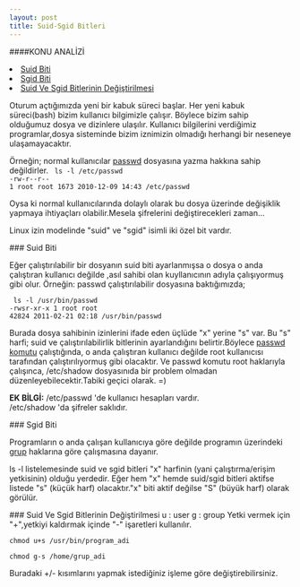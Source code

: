 ```yaml
---
layout: post
title: Suid-Sgid Bitleri
---
```

####KONU ANALİZİ
<li> <a href="#suid-bit"> Suid Biti </a> </li>
<li> <a href="#sgid-bit"> Sgid Biti </a> </li>
<li> <a href="#suid-sgid-degistirme"> Suid Ve Sgid Bitlerinin Değiştirilmesi </a> </li>

Oturum açtığımızda yeni bir kabuk süreci başlar. Her yeni kabuk süreci(bash) bizim kullanıcı bilgimizle çalışır. Böylece bizim sahip olduğumuz dosya ve dizinlere ulaşılır. Kullanıcı bilgilerini verdiğimiz programlar,dosya sisteminde bizim iznimizin olmadığı herhangi bir neseneye ulaşamayacaktır.<br>

Örneğin; normal kullanıcılar <u>passwd</u> dosyasına yazma hakkına sahip değildirler. 
<code> ls -l /etc/passwd</code><br>
<code>-rw-r--r-- 1 root root 1673 2010-12-09 14:43 /etc/passwd</code>

Oysa ki normal kullanıcılarında dolaylı olarak bu dosya üzerinde değişiklik yapmaya ihtiyaçları olabilir.Mesela şifrelerini değiştirecekleri zaman...

Linux izin modelinde "suid" ve "sgid" isimli iki özel bit vardır.

###<a id="suid-bit"> Suid Biti </a>

Eğer çalıştırılabilir bir dosyanın suid biti ayarlanmışsa o dosya o anda çalıştıran kullanıcı değilde ,asıl sahibi olan kuyllanıcının adıyla çalışıyormuş gibi olur.
Örneğin: passwd çalıştırılabilir dosyasına baktığımızda;

<code> ls -l /usr/bin/passwd</code><br>
<code>-rwsr-xr-x 1 root root 42824 2011-02-21 02:18 /usr/bin/passwd</code>

Burada dosya sahibinin izinlerini ifade eden üçlüde "x" yerine "s" var.
Bu "s" harfi; suid ve çalıştırılabilirlik bitlerinin ayarlandığını belirtir.Böylece <u>passwd komutu</u> çalıştığında, o anda çalıştıran kullanıcı değilde root kullanıcısı tarafından  çalıştırılıyormuş gibi olacaktır.
Ve passwd komutu root haklarıyla çalışınca, /etc/shadow dosyasınıda bir problem olmadan düzenleyebilecektir.Tabiki geçici olarak. =)

<b>EK BİLGİ:</b> 
/etc/passwd 'de kullanıcı hesapları vardır.<br>
/etc/shadow 'da şifreler saklıdır.

###<a id="sgid-bit"> Sgid Biti </a>

Programların o anda çalışan kullanıcıya göre değilde programın üzerindeki <u>grup</u> haklarına göre çalışmasına dayanır.

ls -l listelemesinde suid ve sgid bitleri "x" harfinin (yani çalıştırma/erişim yetkisinin) olduğu yerdedir.
Eğer hem "x" hemde suid/sgid bitleri aktifse listede "s" (küçük harf) olacaktır."x" biti aktif değilse "S" (büyük harf) olarak görülür.

###<a id="suid-sgid-degistirme"> Suid Ve Sgid Bitlerinin Değiştirilmesi </a>
u : user
g : group
Yetki vermek için "+",yetkiyi kaldırmak içinde "-" işaretleri kullanılır.

<code>chmod u+s /usr/bin/program_adi</code> 

<code>chmod g-s /home/grup_adi</code>

Buradaki +/- kısımlarını yapmak istediğiniz işleme göre değiştirebilirsiniz.






